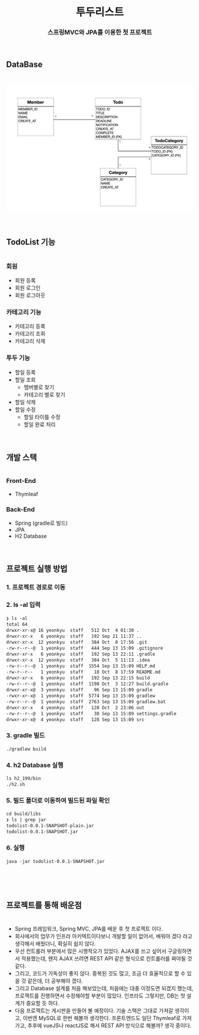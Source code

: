 # <center>투두리스트</center>

### <center>스프링MVC와 JPA를 이용한 첫 프로젝트</center>

<br />

## DataBase

#

![데이터베이스 설계](Database.png)
<br />
<br />
<br />

## <strong>TodoList 기능</strong>

#

### 회원

- 회원 등록
- 회원 로그인
- 회원 로그아웃

### 카테고리 기능

- 카테고리 등록
- 카테고리 조회
- 카테고리 삭제

### 투두 기능

- 할일 등록
- 할일 조회
  - 멤버별로 찾기
  - 카테고리 별로 찾기
- 할일 삭제
- 할일 수정
  - 할일 타이틀 수정
  - 할일 완료 처리
    <br />
    <br />
    <br />

## <strong>개발 스택</strong>

#

### Front-End

- Thymleaf

### Back-End

- Spring (gradle로 빌드)
- JPA
- H2 Database
  <br />
  <br />
  <br />

## <strong>프로젝트 실행 방법</strong>

### 1. 프로젝트 경로로 이동

### 2. ls -al 입력

```
❯ ls -al
total 64
drwxr-xr-x@ 16 yeonkyu  staff   512 Oct  4 01:38 .
drwxr-xr-x   6 yeonkyu  staff   192 Sep 21 11:37 ..
drwxr-xr-x  12 yeonkyu  staff   384 Oct  8 17:56 .git
-rw-r--r--@  1 yeonkyu  staff   444 Sep 13 15:09 .gitignore
drwxr-xr-x   6 yeonkyu  staff   192 Sep 13 22:11 .gradle
drwxr-xr-x  12 yeonkyu  staff   384 Oct  5 11:13 .idea
-rw-r--r--@  1 yeonkyu  staff  1554 Sep 13 15:09 HELP.md
-rw-r--r--   1 yeonkyu  staff    18 Oct  8 17:59 README.md
drwxr-xr-x   6 yeonkyu  staff   192 Sep 13 22:15 build
-rw-r--r--@  1 yeonkyu  staff  1198 Oct  3 12:27 build.gradle
drwxr-xr-x@  3 yeonkyu  staff    96 Sep 13 15:09 gradle
-rwxr-xr-x@  1 yeonkyu  staff  5774 Sep 13 15:09 gradlew
-rw-r--r--@  1 yeonkyu  staff  2763 Sep 13 15:09 gradlew.bat
drwxr-xr-x   4 yeonkyu  staff   128 Oct  2 23:06 out
-rw-r--r--@  1 yeonkyu  staff    30 Sep 13 15:09 settings.gradle
drwxr-xr-x@  4 yeonkyu  staff   128 Sep 13 15:09 src
```

### 3. gradle 빌드

```
./gradlew build
```

### 4. h2 Database 실행

```
ls h2_199/bin
./h2.sh
```

### 5. 빌드 폴더로 이동하여 빌드된 파일 확인

```
cd build/libs
❯ ls | grep jar
todolist-0.0.1-SNAPSHOT-plain.jar
todolist-0.0.1-SNAPSHOT.jar
```

### 6. 실행

```
java -jar todolist-0.0.1-SNAPSHOT.jar
```

<br />
<br />
<br />

## <strong>프로젝트를 통해 배운점</strong>

#

- Spring 프레임워크, Spring MVC, JPA를 배운 후 첫 프로젝트 이다.
- 회사에서의 업무가 인프라 아키텍트이다보니 개발할 일이 없어서, 배워야 겠다 라고 생각해서 배웠더니, 확실히 쉽지 않다.
- 우선 컨트롤러 부분에서 많은 시행착오가 있었다. AJAX를 쓰고 싶어서 구글링하면서 적용했는데, 왠지 AJAX 쓰려면 REST API 같은 형식으로 컨트롤러를 짜야될 것 같다.
- 그리고, 코드가 가독성이 좋지 않다. 중복된 것도 많고, 조금 더 효율적으로 할 수 있을 것 같은데, 더 공부해야 겠다.
- 그리고 Database 설계를 처음 해보았는데, 처음에는 대충 이정도면 되겠지 했는데, 프로젝트를 진행하면서 수정해야할 부분이 많았다. 인프라도 그렇지만, DB는 첫 설계가 중요할 듯 하다.
- 다음 프로젝트는 게시판을 만들어 볼 예정이다. 기술 스택은 그대로 가져갈 생각이고, 이번엔 MySQL로 한번 해볼까 생각한다. 프론트엔드도 일단 Thymleaf로 가져가고, 추후에 vueJS나 reactJS로 해서 REST API 방식으로 해볼까? 생각 중이다.
